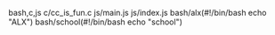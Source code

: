 bash,c,js
c/cc_is_fun.c
js/main.js
js/index.js
bash/alx(#!/bin/bash echo "ALX")
bash/school(#!/bin/bash echo "school")
